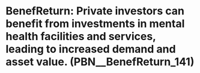# BenefReturn: __Private investors can benefit from investments in mental health facilities and services, leading to increased demand and asset value.__ (PBN__BenefReturn_141)

